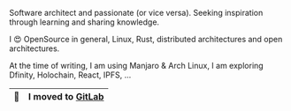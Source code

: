 

Software architect and passionate (or vice versa). Seeking inspiration through learning and sharing knowledge. 

I 😍 OpenSource in general, Linux, Rust, distributed architectures and open architectures.

At the time of writing, I am using Manjaro & Arch Linux, I am exploring Dfinity, Holochain, React, IPFS, ...

| :memo:        | I moved to [GitLab](https://gitlab.com/kurdy)      |
|---------------|:------------------------|
